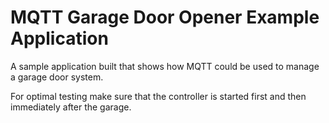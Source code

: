 # MQTT Garage Door Opener Example Application

A sample application built that shows how MQTT could be used to manage a garage door system.

For optimal testing make sure that the controller is started first and then immediately after the garage.
